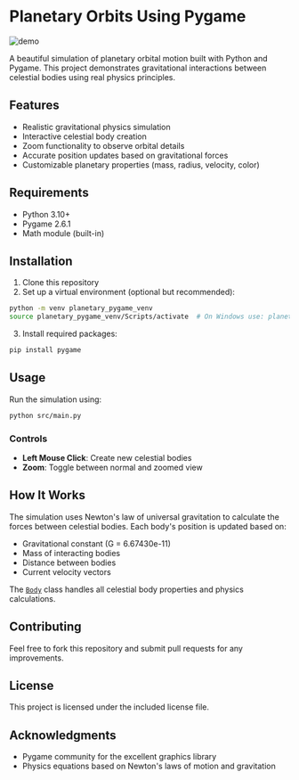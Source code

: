 # Planetary Orbits Using Pygame

![demo](https://github.com/user-attachments/assets/ba767d7b-2386-4a20-abfc-ef877dfe9216)

A beautiful simulation of planetary orbital motion built with Python and Pygame. This project demonstrates gravitational interactions between celestial bodies using real physics principles.

## Features

- Realistic gravitational physics simulation
- Interactive celestial body creation
- Zoom functionality to observe orbital details
- Accurate position updates based on gravitational forces
- Customizable planetary properties (mass, radius, velocity, color)

## Requirements

- Python 3.10+
- Pygame 2.6.1
- Math module (built-in)

## Installation

1. Clone this repository
2. Set up a virtual environment (optional but recommended):
```sh
python -m venv planetary_pygame_venv
source planetary_pygame_venv/Scripts/activate  # On Windows use: planetary_pygame_venv\Scripts\activate
```
3. Install required packages:
```sh
pip install pygame
```

## Usage

Run the simulation using:
```sh
python src/main.py
```

### Controls

- **Left Mouse Click**: Create new celestial bodies
- **Zoom**: Toggle between normal and zoomed view

## How It Works

The simulation uses Newton's law of universal gravitation to calculate the forces between celestial bodies. Each body's position is updated based on:

- Gravitational constant (G = 6.67430e-11)
- Mass of interacting bodies
- Distance between bodies
- Current velocity vectors

The [`Body`](src/main.py) class handles all celestial body properties and physics calculations.

## Contributing

Feel free to fork this repository and submit pull requests for any improvements.

## License

This project is licensed under the included license file.

## Acknowledgments

- Pygame community for the excellent graphics library
- Physics equations based on Newton's laws of motion and gravitation
